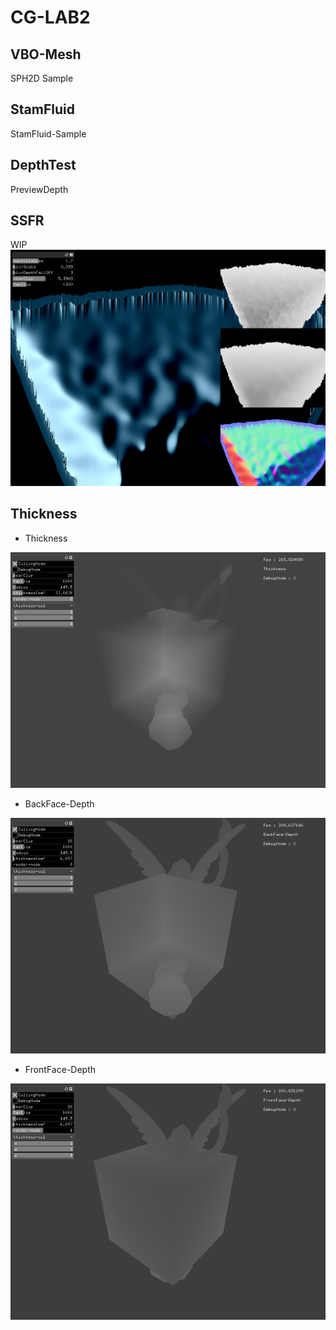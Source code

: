 # CG-LAB2


## VBO-Mesh
SPH2D Sample

## StamFluid
StamFluid-Sample

## DepthTest
PreviewDepth

## SSFR
WIP
<img src="./ReferenceImage/SSFR.jpg" alt="" title="SSFR01">

## Thickness
- Thickness
<img src="./ReferenceImage/Thickness01.jpg" alt="" title="Thickness">

- BackFace-Depth
<img src="./ReferenceImage/Thickness_Back.jpg" alt="" title="Thickness">

- FrontFace-Depth
<img src="./ReferenceImage/Thickness_Front.jpg" alt="" title="Thickness">

